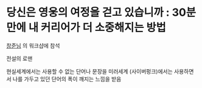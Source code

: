 # 당신은 영웅의 여정을 걷고 있습니까 : 30분만에 내 커리어가 더 소중해지는 방법

[창준님](https://www.facebook.com/cjunekim/posts/pfbid0gQDdqYoRzURcPVCbMYEK42TxFPKWJ8WZcbkwJk4s8EAZbokvz8us6U3poR79dLZMl) 의 워크샵에 참석

전설의 로맨

현실세계에서는 사용할 수 없는 단어나 문장을 미러세계 (사이버펑크)에서는 사용하면서 나를 가두고 있던 단어의 폭이 깨지는 느낌을 받음